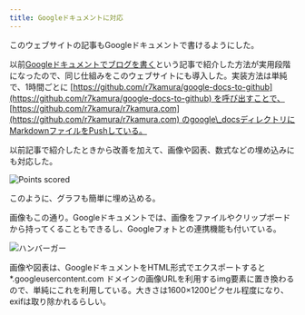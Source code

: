 ```yaml
---
title: Googleドキュメントに対応
---
```

このウェブサイトの記事もGoogleドキュメントで書けるようにした。

以前[Googleドキュメントでブログを書く](https://r7kamura.com/articles/2022-04-30-google-docs-for-blogging)という記事で紹介した方法が実用段階になったので、同じ仕組みをこのウェブサイトにも導入した。実装方法は単純で、1時間ごとに [https://github.com/r7kamura/google-docs-to-github](https://github.com/r7kamura/google-docs-to-github) を呼び出すことで、 [https://github.com/r7kamura/r7kamura.com](https://github.com/r7kamura/r7kamura.com) のgoogle\_docsディレクトリにMarkdownファイルをPushしている。

以前記事で紹介したときから改善を加えて、画像や図表、数式などの埋め込みにも対応した。

![](https://lh6.googleusercontent.com/PKtp4ylabu9jDJAk7-ncq2RcjhfKhJFV4OKNUp4e4nTDpCvuOzXmkjpGBdtbe7dm1B69z444cjID-gma0OVmsoZ1aVa62TD-MAzb9MdTQhazBdvBMB81zNDbFEJWUqvfEQzr77Q6dB16FQJeham6gBx8tx1m26BAZkoygGbZeZD0MXH22zcQXPTY "Points scored")

このように、グラフも簡単に埋め込める。

画像もこの通り。Googleドキュメントでは、画像をファイルやクリップボードから持ってくることもできるし、Googleフォトとの連携機能も付いている。

![](https://lh3.googleusercontent.com/DLbl3ZjukdQVWS6f6YyE7p03QP_DlP3Y4xfo6TsKEXa4LEgvbImfZqGichCpi2GH0tv_u9dd6FqTpMiuUz2RimCHDQzHJ9TzasypC_7vOW5n3lOpbU8hFPAF60S2Rb8ViXMYAkYB_yPItIV2i_Xzl7dOhEP6PzPduuqtkCKOnUwEvfDqZnOZ7ACl "ハンバーガー")

画像や図表は、GoogleドキュメントをHTML形式でエクスポートすると \*.googleusercontent.com ドメインの画像URLを利用するimg要素に置き換わるので、単純にこれを利用している。大きさは1600×1200ピクセル程度になり、exifは取り除かれるらしい。
